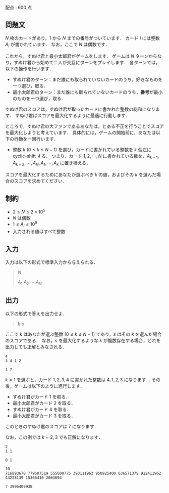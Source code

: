 配点 : $600$ 点

## 問題文

$N$ 枚のカードがあり，$1$ から $N$ までの番号がついています．
カード $i$ には整数 $A_i$ が書かれています．
なお，ここで $N$ は偶数です．

これから，すぬけ君と最小太郎君がゲームをします．
ゲームは $N$ ターンからなり，すぬけ君から始めて二人が交互にターンをプレイします．
各ターンでは，以下の操作を行います．

- すぬけ君のターン：まだ誰にも取られていないカードのうち，好きなものを一つ選び，取る．
- 最小太郎君のターン：まだ誰にも取られていないカードのうち，**番号**が最小のものを一つ選び，取る．

すぬけ君のスコアは，すぬけ君が取ったカードに書かれた整数の総和になります．
すぬけ君はスコアを最大化するように最適に行動します．

ところで，すぬけ君の大ファンであるあなたは，とある不正を行うことでスコアを最大化しようと考えています．
具体的には，ゲームの開始前に，あなたは以下の行動を一回行います．

- 整数 $k$ ($0 \leq k \leq N-1$) を選び，カードに書かれている整数を $k$ 個左に cyclic-shift する．
つまり，カード $1,2,\cdots,N$ に書かれている数を，$A_{k+1},A_{k+2},\cdots,A_N,A_1,\cdots,A_k$ に置き換える．

スコアを最大化するためにあなたが選ぶべき $k$ の値，およびその $k$ を選んだ場合のスコアを求めてください．

## 制約

- $2 \leq N \leq 2 \times 10^5$
- $N$ は偶数
- $1 \leq A_i \leq 10^9$
- 入力される値はすべて整数

## 入力

入力は以下の形式で標準入力から与えられる．

> $N$
> 
> $A_1$ $A_2$ $\cdots$ $A_N$

## 出力

以下の形式で答えを出力せよ．

> $k$ $s$

ここで $k$ はあなたが選ぶ整数 ($0 \leq k \leq N-1$) であり，$s$ はその $k$ を選んだ場合のスコアである．
なお，$s$ を最大化するような $k$ が複数存在する場合，どれを出力しても正解とみなされる．

```input1
4
3 4 1 2
```

```output1
1 7
```

$k=1$ を選ぶと，カード $1,2,3,4$ に書かれた整数は $4,1,2,3$ になります．
その後，ゲームは以下のように進行します．

- すぬけ君がカード $1$ を取る．
- 最小太郎君がカード $2$ を取る．
- すぬけ君がカード $4$ を取る．
- 最小太郎君がカード $3$ を取る．

このときのすぬけ君のスコアは $7$ になります．

なお，この例では $k=2,3$ でも正解になります．

```input2
2
1 1
```

```output2
0 1
```

```input3
10
716893678 779607519 555600775 393111963 950925400 636571379 912411962 44228139 15366410 2063694
```

```output3
7 3996409938
```